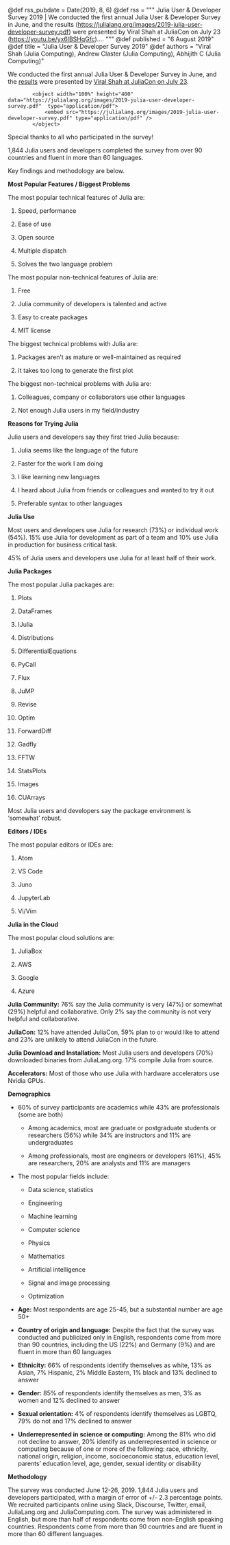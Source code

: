 @def rss_pubdate = Date(2019, 8, 6)
@def rss = """ Julia User & Developer Survey 2019 | We conducted the first annual Julia User & Developer Survey in June, and the results (https://julialang.org/images/2019-julia-user-developer-survey.pdf) were presented by Viral Shah at JuliaCon on July 23 (https://youtu.be/yx6lBSHqGfc).... """
@def published = "6 August 2019"
@def title = "Julia User & Developer Survey 2019"
@def authors = "Viral Shah (Julia Computing), Andrew Claster (Julia Computing), Abhijith C (Julia Computing)"  

We conducted the first annual Julia User & Developer Survey in June, and the [results](https://julialang.org/images/2019-julia-user-developer-survey.pdf) were presented by [Viral Shah at JuliaCon on July 23](https://youtu.be/yx6lBSHqGfc).

~~~
        <object width="100%" height="400" data="https://julialang.org/images/2019-julia-user-developer-survey.pdf"  type="application/pdf">
            <embed src="https://julialang.org/images/2019-julia-user-developer-survey.pdf" type="application/pdf" />
        </object>
~~~

Special thanks to all who participated in the survey!

1,844 Julia users and developers completed the survey from over 90 countries and fluent in more than 60 languages.

Key findings and methodology are below.

**Most Popular Features / Biggest Problems**

The most popular technical features of Julia are:

1.  Speed, performance

2.  Ease of use

3.  Open source

4.  Multiple dispatch

5.  Solves the two language problem

The most popular non-technical features of Julia are:

1.  Free

2.  Julia community of developers is talented and active

3.  Easy to create packages

4.  MIT license

The biggest technical problems with Julia are:

1.  Packages aren’t as mature or well-maintained as required

2.  It takes too long to generate the first plot

The biggest non-technical problems with Julia are:

1.  Colleagues, company or collaborators use other languages

2.  Not enough Julia users in my field/industry

**Reasons for Trying Julia**

Julia users and developers say they first tried Julia because:

1.  Julia seems like the language of the future

2.  Faster for the work I am doing

3.  I like learning new languages

4.  I heard about Julia from friends or colleagues and wanted to try it out

5.  Preferable syntax to other languages

**Julia Use**

Most users and developers use Julia for research (73%) or individual work (54%). 15% use Julia for development as part of a team and 10% use Julia in production for business critical task.

45% of Julia users and developers use Julia for at least half of their work.

**Julia Packages**

The most popular Julia packages are:

1.  Plots

2.  DataFrames

3.  IJulia

4.  Distributions

5.  DifferentialEquations

6.  PyCall

7.  Flux

8.  JuMP

9.  Revise

10. Optim

11. ForwardDiff

12. Gadfly

13. FFTW

14. StatsPlots

15. Images

16. CUArrays

Most Julia users and developers say the package environment is
‘somewhat’ robust.

**Editors / IDEs**

The most popular editors or IDEs are:

1.  Atom

2.  VS Code

3.  Juno

4.  JupyterLab

5.  Vi/Vim

**Julia in the Cloud**

The most popular cloud solutions are:

1.  JuliaBox

2.  AWS

3.  Google

4.  Azure

**Julia Community:** 76% say the Julia community is very (47%) or somewhat (29%) helpful and collaborative. Only 2% say the community is not very helpful and collaborative.

**JuliaCon:** 12% have attended JuliaCon, 59% plan to or would like to attend and 23% are unlikely to attend JuliaCon in the future.

**Julia Download and Installation:** Most Julia users and developers (70%) downloaded binaries from JuliaLang.org. 17% compile Julia from source.

**Accelerators:** Most of those who use Julia with hardware accelerators use Nvidia GPUs.

**Demographics**

-   60% of survey participants are academics while 43% are professionals (some are both)

    -   Among academics, most are graduate or postgraduate students or researchers (56%) while 34% are instructors and 11% are undergraduates

    -   Among professionals, most are engineers or developers (61%), 45% are researchers, 20% are analysts and 11% are managers

-   The most popular fields include:

    -   Data science, statistics

    -   Engineering

    -   Machine learning

    -   Computer science

    -   Physics

    -   Mathematics

    -   Artificial intelligence

    -   Signal and image processing

    -   Optimization

-   **Age:** Most respondents are age 25-45, but a substantial number are age 50+

-   **Country of origin and language:** Despite the fact that the survey was conducted and publicized only in English, respondents come from more than 90 countries, including the US (22%) and Germany (9%) and are fluent in more than 60 languages

-   **Ethnicity:** 66% of respondents identify themselves as white, 13% as Asian, 7% Hispanic, 2% Middle Eastern, 1% black and 13% declined to answer

-   **Gender:** 85% of respondents identify themselves as men, 3% as women and 12% declined to answer

-   **Sexual orientation:** 4% of respondents identify themselves as LGBTQ, 79% do not and 17% declined to answer

-   **Underrepresented in science or computing:** Among the 81% who did not decline to answer, 20% identify as underrepresented in science or computing because of one or more of the following: race, ethnicity, national origin, religion, income, socioeconomic status, education level, parents’ education level, age, gender, sexual identity or disability

**Methodology**

The survey was conducted June 12-26, 2019. 1,844 Julia users and developers participated, with a margin of error of +/- 2.3 percentage points. We recruited participants online using Slack, Discourse, Twitter, email, JuliaLang.org and JuliaComputing.com. The survey was administered in English, but more than half of respondents come from non-English speaking countries. Respondents come from more than 90 countries and are fluent in more than 60 different languages.
